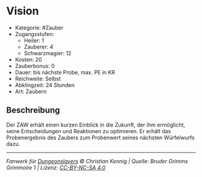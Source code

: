 # Vision

- Kategorie: #Zauber
- Zugangsstufen:
  - Heiler: 1
  - Zauberer: 4
  - Schwarzmagier: 12
- Kosten: 20
- Zauberbonus: 0
- Dauer: bis nächste Probe, max. PE in KR
- Reichweite: Selbst
- Abklingzeit: 24 Stunden
- Art: Zaubern

## Beschreibung

Der ZAW erhält einen kurzen Einblick in die Zukunft, der ihm ermöglicht, seine Entscheidungen und Reaktionen zu optimieren. Er erhält das Probenergebnis des Zaubers zum Probenwert seines nächsten Würfelwurfs dazu.

---

_Fanwerk für [Dungeonslayers](https://www.dungeonslayers.net/) © Christian Kennig | Quelle: Bruder Grimms Grimmoire 1 | Lizenz: [CC-BY-NC-SA 4.0](https://creativecommons.org/licenses/by-nc-sa/4.0/deed.de)_
